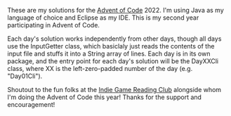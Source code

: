These are my solutions for the [Advent of Code](https://adventofcode.com/) 2022. I'm using Java as my language of choice and Eclipse as my IDE. This is my second year participating in Advent of Code.

Each day's solution works independently from other days, though all days use the InputGetter class, which basiclaly just reads the contents of the input file and stuffs it into a String array of lines. Each day is in its own package, and the entry point for each day's solution will be the DayXXCli class, where XX is the left-zero-padded number of the day (e.g. "Day01Cli").

Shoutout to the fun folks at the [Indie Game Reading Club](https://www.indiegamereadingclub.com/) alongside whom I'm doing the Advent of Code this year! Thanks for the support and encouragement!

